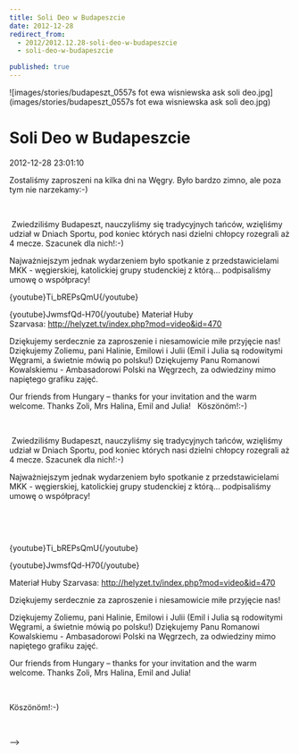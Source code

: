 ```yaml
---
title: Soli Deo w Budapeszcie
date: 2012-12-28
redirect_from: 
  - 2012/2012.12.28-soli-deo-w-budapeszcie
  - soli-deo-w-budapeszcie

published: true
---
```



![images/stories/budapeszt_0557s fot ewa wisniewska ask soli deo.jpg](images/stories/budapeszt_0557s fot ewa wisniewska ask soli deo.jpg)

# Soli Deo w Budapeszcie 

<time>2012-12-28 23:01:10</time>




Zostaliśmy zaproszeni na kilka dni na Węgry. Było bardzo zimno, ale poza tym nie narzekamy:-)

<!--{{intro-break}}-->

 

&nbsp;Zwiedziliśmy Budapeszt, nauczyliśmy się tradycyjnych tańców, wzięliśmy udział w Dniach Sportu, pod koniec których nasi dzielni chłopcy rozegrali aż 4 mecze. Szacunek dla nich!:-)&nbsp;

 Najważniejszym jednak wydarzeniem było spotkanie z przedstawicielami MKK - węgierskiej, katolickiej grupy studenckiej z którą… podpisaliśmy umowę o współpracy!
 
 

{youtube}Ti_bREPsQmU{/youtube}
&nbsp;

{youtube}JwmsfQd-H70{/youtube}
Materiał Huby Szarvasa:&nbsp;http://helyzet.tv/index.php?mod=video&id=470


 Dziękujemy serdecznie za zaproszenie i niesamowicie miłe przyjęcie nas!
Dziękujemy Zoliemu, pani Halinie, Emilowi i Julii (Emil i Julia są rodowitymi Węgrami, a świetnie mówią po polsku!)
 Dziękujemy Panu Romanowi Kowalskiemu - Ambasadorowi Polski na Węgrzech, za odwiedziny mimo napiętego grafiku zajęć.

 Our friends from Hungary – thanks for your invitation and the warm welcome.
 Thanks Zoli, Mrs Halina, Emil and Julia!
 
Köszönöm!:-)
 


<!--CONTENT FROM OLD SERVER (jos before 2013): 




Zostaliśmy zaproszeni na kilka dni na Węgry. Było bardzo zimno, ale poza tym nie narzekamy:-)


<!--{{intro-break}}-->


 

&nbsp;Zwiedziliśmy Budapeszt, nauczyliśmy się tradycyjnych tańców, wzięliśmy udział w Dniach Sportu, pod koniec których nasi dzielni chłopcy rozegrali aż 4 mecze. Szacunek dla nich!:-)&nbsp;

 Najważniejszym jednak wydarzeniem było spotkanie z przedstawicielami MKK - węgierskiej, katolickiej grupy studenckiej z którą… podpisaliśmy umowę o współpracy!


 


 

{youtube}Ti_bREPsQmU{/youtube}
&nbsp;

{youtube}JwmsfQd-H70{/youtube}


Materiał Huby Szarvasa:&nbsp;http://helyzet.tv/index.php?mod=video&id=470


 Dziękujemy serdecznie za zaproszenie i niesamowicie miłe przyjęcie nas!


Dziękujemy Zoliemu, pani Halinie, Emilowi i Julii (Emil i Julia są rodowitymi Węgrami, a świetnie mówią po polsku!)
 Dziękujemy Panu Romanowi Kowalskiemu - Ambasadorowi Polski na Węgrzech, za odwiedziny mimo napiętego grafiku zajęć.

 Our friends from Hungary – thanks for your invitation and the warm welcome.
 Thanks Zoli, Mrs Halina, Emil and Julia!


 


Köszönöm!:-)


 

-->

<!--{{json:{"created_date":"2012-12-28 23:01:10","publish_down":"0000-00-00 00:00:00","id":"1160"}}}-->